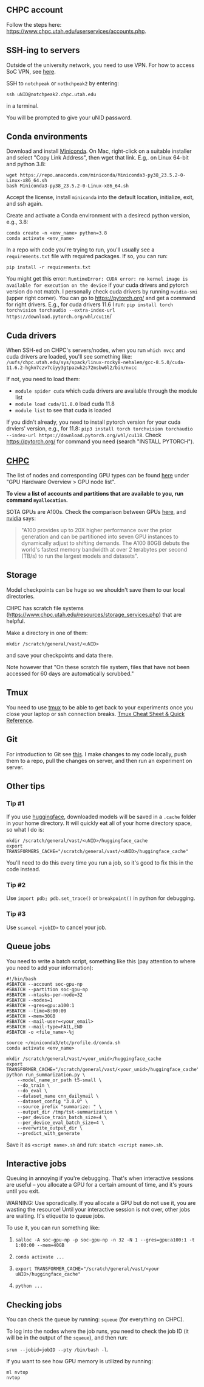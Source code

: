 ## CHPC account 

Follow the steps here: https://www.chpc.utah.edu/userservices/accounts.php.

## SSH-ing to servers

Outside of the university network, you need to use VPN. For how to access SoC VPN, see [here](https://support.cs.utah.edu/index.php/misc/30-pa-vpn-setup#:~:text=Accessing%20the%20School%20of%20Computing's,Active%20Directory%20username%20and%20password).


SSH to `notchpeak` or `nothchpeak2` by entering: 
```
ssh uNID@notchpeak2.chpc.utah.edu
```
in a terminal. 

You will be prompted to give your uNID password. 


## Conda environments  

Download and install [Miniconda](https://docs.conda.io/en/latest/miniconda.html#linux-installers). On Mac, right-click on a suitable installer and select "Copy Link Address", then wget that link.  E.g,. on Linux 64-bit and python 3.8:

```
wget https://repo.anaconda.com/miniconda/Miniconda3-py38_23.5.2-0-Linux-x86_64.sh
bash Miniconda3-py38_23.5.2-0-Linux-x86_64.sh
```

Accept the license, install `miniconda` into the default location, initialize, exit, and ssh again.

Create and activate a Conda environment with a desirecd python version, e.g., 3.8: 

```
conda create -n <env_name> python=3.8
conda activate <env_name>
```

In a repo with code you're trying to run, you'll usually see a `requirements.txt` file with required packages. If so, you can run: 
```
pip install -r requirements.txt
```

You might get this error: `RuntimeError: CUDA error: no kernel image is available for execution on the device` if your cuda drivers and pytorch version do not match. I personally check cuda drivers by running `nvidia-smi` (upper right corner). You can go to https://pytorch.org/ and get a command for right drivers. E.g., for cuda drivers 11.6 I run: `pip install torch torchvision torchaudio --extra-index-url https://download.pytorch.org/whl/cu116`/

## Cuda drivers 

When SSH-ed on CHPC's servers/nodes, when you run 
`which nvcc` and cuda drivers are loaded, you'll see something like: `/uufs/chpc.utah.edu/sys/spack/linux-rocky8-nehalem/gcc-8.5.0/cuda-11.6.2-hgkn7czv7ciyy3gtpazwk2s72msbw6l2/bin/nvcc`

If not, you need to load them: 
* `module spider cuda` which cuda drivers are available through the module list 
* `module load cuda/11.8.0` load cuda 11.8
* `module list` to see that cuda is loaded 

If you didn't already, you need to install pytorch version for your cuda drviers' version, e.g., for 11.8: 
`pip3 install torch torchvision torchaudio --index-url https://download.pytorch.org/whl/cu118`. Check https://pytorch.org/ for command you need (search "INSTALL PYTORCH").

## [CHPC](https://www.chpc.utah.edu/documentation/index.php) 

The list of nodes and corresponding GPU types can be found [here](https://www.chpc.utah.edu/documentation/guides/gpus-accelerators.php) under "GPU Hardware Overview > GPU node list".

**To view a list of accounts and partitions that are available to you, run command `myallocation`.**

SOTA GPUs are A100s. Check the comparison between GPUs [here](https://lambdalabs.com/gpu-benchmarks), and [nvidia](https://www.nvidia.com/en-us/data-center/a100/) says: 
> "A100 provides up to 20X higher performance over the prior generation and can be partitioned into seven GPU instances to dynamically adjust to shifting demands. The A100 80GB debuts the world's fastest memory bandwidth at over 2 terabytes per second (TB/s) to run the largest models and datasets". 


## Storage 

Model checkpoints can be huge so we shouldn't save them to our local directories. 

CHPC has scratch file systems (https://www.chpc.utah.edu/resources/storage_services.php) that are helpful. 

Make a directory in one of them: 

`mkdir /scratch/general/vast/<uNID>` 

and save your checkpoints and data there. 

Note however that "On these scratch file system, files that have not been accessed for 60 days are automatically scrubbed." 

## Tmux 

You need to use [tmux](https://github.com/tmux/tmux/wiki) to be able to get back to your experiments once you close your laptop or ssh connection breaks. [Tmux Cheat Sheet & Quick Reference](https://tmuxcheatsheet.com/). 

## Git 

For introduction to Git see [this](https://missing.csail.mit.edu/2020/version-control/). I make changes to my code locally, push them to a repo, pull the changes on server, and then run an experiment on server. 

## Other tips 

### Tip #1 

If you use [huggingface](https://huggingface.co/course/chapter1/1), downloaded models will be saved in a `.cache` folder in your home directory. It will quickly eat all of your home directory space, so what I do is: 

```
mkdir /scratch/general/vast/<uNID>/huggingface_cache
export TRANSFORMERS_CACHE="/scratch/general/vast/<uNID>/huggingface_cache"
```

You'll need to do this every time you run a job, so it's good to fix this in the code instead.

### Tip #2

Use `import pdb; pdb.set_trace()` or `breakpoint()` in python for debugging. 

### Tip #3 

Use `scancel <jobID>` to cancel your job.

## Queue jobs 

You need to write a batch script, something like this (pay attention to where you need to add your information):

```
#!/bin/bash
#SBATCH --account soc-gpu-np
#SBATCH --partition soc-gpu-np
#SBATCH --ntasks-per-node=32
#SBATCH --nodes=1
#SBATCH --gres=gpu:a100:1
#SBATCH --time=8:00:00
#SBATCH --mem=30GB
#SBATCH --mail-user=<your_email>
#SBATCH --mail-type=FAIL,END
#SBATCH -o <file_name>-%j

source ~/miniconda3/etc/profile.d/conda.sh
conda activate <env_name>

mkdir /scratch/general/vast/<your_unid>/huggingface_cache
export TRANSFORMER_CACHE="/scratch/general/vast/<your_unid>/huggingface_cache"
python run_summarization.py \
    --model_name_or_path t5-small \
    --do_train \
    --do_eval \
    --dataset_name cnn_dailymail \
    --dataset_config "3.0.0" \
    --source_prefix "summarize: " \
    --output_dir /tmp/tst-summarization \
    --per_device_train_batch_size=4 \
    --per_device_eval_batch_size=4 \
    --overwrite_output_dir \
    --predict_with_generate
```

Save it as `<script name>.sh` and run: `sbatch <script name>.sh`.

## Interactive jobs 

Queuing in annoying if you're debugging. That's when interactive sessions are useful – you allocate a GPU for a certain amount of time, and it's yours until you exit. 

WARNING: Use sporadically. If you allocate a GPU but do not use it, you are wasting the resource! Until your interactive session is not over, other jobs are waiting. It's etiquette to queue jobs.

To use it, you can run something like:

1. `salloc -A soc-gpu-np -p soc-gpu-np -n 32 -N 1 --gres=gpu:a100:1 -t 1:00:00 --mem=40GB` 

2. `conda activate ...`

3. `export TRANSFORMER_CACHE="/scratch/general/vast/<your uNID>/huggingface_cache"`

4. `python ...`

## Checking jobs 

You can check the queue by running: `squeue` (for everything on CHPC).

To log into the nodes where the job runs, you need to check the job ID (it will be in the output of the `squeue`), and then run: 

`srun --jobid=jobID --pty /bin/bash -l`.

If you want to see how GPU memory is utilized by running: 

```
ml nvtop 
nvtop
```

